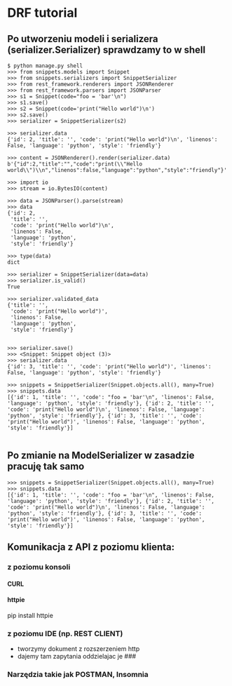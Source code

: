 # DRF tutorial


## Po utworzeniu modeli i serializera (serializer.Serializer) sprawdzamy to w shell

```
$ python manage.py shell
>>> from snippets.models import Snippet
>>> from snippets.serializers import SnippetSerializer
>>> from rest_framework.renderers import JSONRenderer
>>> from rest_framework.parsers import JSONParser
>>> s1 = Snippet(code="foo = 'bar'\n")
>>> s1.save()
>>> s2 = Snippet(code='print("Hello world")\n')
>>> s2.save()
>>> serializer = SnippetSerializer(s2)

>>> serializer.data
{'id': 2, 'title': '', 'code': 'print("Hello world")\n', 'linenos': False, 'language': 'python', 'style': 'friendly'}

>>> content = JSONRenderer().render(serializer.data)
b'{"id":2,"title":"","code":"print(\\"Hello world\\")\\n","linenos":false,"language":"python","style":"friendly"}'

>>> import io
>>> stream = io.BytesIO(content)

>>> data = JSONParser().parse(stream)
>>> data
{'id': 2,
 'title': '',
 'code': 'print("Hello world")\n',
 'linenos': False,
 'language': 'python',
 'style': 'friendly'}

>>> type(data)
dict

>>> serializer = SnippetSerializer(data=data)
>>> serializer.is_valid()
True

>>> serializer.validated_data
{'title': '',
 'code': 'print("Hello world")',
 'linenos': False,
 'language': 'python',
 'style': 'friendly'}


>>> serializer.save()
>>> <Snippet: Snippet object (3)>
>>> serializer.data
{'id': 3, 'title': '', 'code': 'print("Hello world")', 'linenos': False, 'language': 'python', 'style': 'friendly'}

>>> snippets = SnippetSerializer(Snippet.objects.all(), many=True)
>>> snippets.data
[{'id': 1, 'title': '', 'code': "foo = 'bar'\n", 'linenos': False, 'language': 'python', 'style': 'friendly'}, {'id': 2, 'title': '', 'code': 'print("Hello world")\n', 'linenos': False, 'language': 'python', 'style': 'friendly'}, {'id': 3, 'title': '', 'code': 'print("Hello world")', 'linenos': False, 'language': 'python', 'style': 'friendly'}]


```

## Po zmianie na ModelSerializer w zasadzie pracuję tak samo 

```
>>> snippets = SnippetSerializer(Snippet.objects.all(), many=True)
>>> snippets.data
[{'id': 1, 'title': '', 'code': "foo = 'bar'\n", 'linenos': False, 'language': 'python', 'style': 'friendly'}, {'id': 2, 'title': '', 'code': 'print("Hello world")\n', 'linenos': False, 'language': 'python', 'style': 'friendly'}, {'id': 3, 'title': '', 'code': 'print("Hello world")', 'linenos': False, 'language': 'python', 'style': 'friendly'}]
```

## Komunikacja z API z poziomu klienta:

### z poziomu konsoli

#### CURL

#### httpie

pip install httpie


### z poziomu IDE (np. REST CLIENT)

* tworzymy dokument z rozszerzeniem http
* dajemy tam zapytania oddzielajac je ###

### Narzędzia takie jak POSTMAN, Insomnia